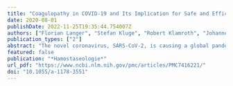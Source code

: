 ```yaml
---
title: "Coagulopathy in COVID-19 and Its Implication for Safe and Efficacious Thromboprophylaxis"
date: 2020-08-01
publishDate: 2022-11-25T19:35:44.754007Z
authors: ["Florian Langer", "Stefan Kluge", "Robert Klamroth", "Johannes Oldenburg"]
publication_types: ["2"]
abstract: "The novel coronavirus, SARS-CoV-2, is causing a global pandemic of life-threatening multiorgan disease, called COVID-19. Accumulating evidence indicates that patients with COVID-19 are at significant risk of thromboembolic complications, mainly affecting the venous, but also the arterial vascular system. While the risk of venous thromboembolism (VTE) appears to be higher in patients requiring intensive care unit support compared to those admitted to general wards, recent autopsy findings and data on the timing of VTE diagnosis relative to hospitalization clearly suggest that thromboembolic events also contribute to morbidity and mortality in the ambulatory setting. In addition to a severe hypercoagulable state caused by systemic inflammation and viral endotheliitis, some patients with advanced COVID-19 may develop a coagulopathy, which meets established laboratory criteria for disseminated intravascular coagulation, but is not typically associated with relevant bleeding. Similar to other medical societies, the Society of Thrombosis and Haemostasis Research has issued empirical recommendations on initiation, dosing, and duration of pharmacological VTE prophylaxis in COVID-19 patients."
featured: false
publication: "*Hamostaseologie*"
url_pdf: "https://www.ncbi.nlm.nih.gov/pmc/articles/PMC7416221/"
doi: "10.1055/a-1178-3551"
---
```


